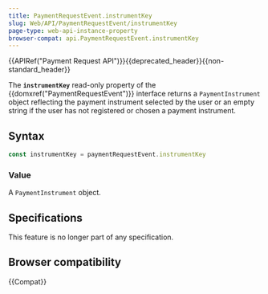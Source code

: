 ```yaml
---
title: PaymentRequestEvent.instrumentKey
slug: Web/API/PaymentRequestEvent/instrumentKey
page-type: web-api-instance-property
browser-compat: api.PaymentRequestEvent.instrumentKey
---
```

{{APIRef("Payment Request API")}}{{deprecated_header}}{{non-standard_header}}

The **`instrumentKey`** read-only property of the
{{domxref("PaymentRequestEvent")}} interface returns a
`PaymentInstrument` object reflecting the payment instrument selected by
the user or an empty string if the user has not registered or chosen a payment
instrument.

## Syntax

```js
const instrumentKey = paymentRequestEvent.instrumentKey
```

### Value

A `PaymentInstrument` object.

## Specifications

This feature is no longer part of any specification.

## Browser compatibility

{{Compat}}
